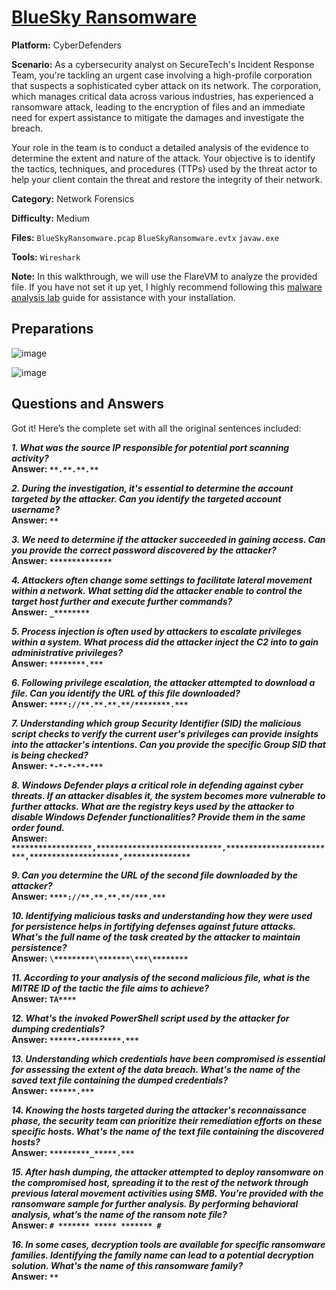 # <a href="https://cyberdefenders.org/blueteam-ctf-challenges/bluesky-ransomware/">BlueSky Ransomware</a>

**Platform:** CyberDefenders

**Scenario:** As a cybersecurity analyst on SecureTech's Incident Response Team, you're tackling an urgent case involving a high-profile corporation that suspects a sophisticated cyber attack on its network. The corporation, which manages critical data across various industries, has experienced a ransomware attack, leading to the encryption of files and an immediate need for expert assistance to mitigate the damages and investigate the breach.

Your role in the team is to conduct a detailed analysis of the evidence to determine the extent and nature of the attack. Your objective is to identify the tactics, techniques, and procedures (TTPs) used by the threat actor to help your client contain the threat and restore the integrity of their network.

**Category:** Network Forensics

**Difficulty:** Medium

**Files:** `BlueSkyRansomware.pcap` `BlueSkyRansomware.evtx` `javaw.exe`

**Tools:** `Wireshark`

**Note:** In this walkthrough, we will use the FlareVM to analyze the provided file. If you have not set it up yet, I highly recommend following this [malware analysis lab](https://github.com/mmhgwyjs/malware-analysis-lab/blob/main/README.md) guide for assistance with your installation.

## **Preparations**

![image](https://github.com/user-attachments/assets/0068c36b-9b1e-4764-af19-7f4506015c9f)

![image](https://github.com/user-attachments/assets/4cac96b7-b3cf-4853-9a0b-c0219cb22e3e)

## **Questions and Answers**

Got it! Here’s the complete set with all the original sentences included:

***1. What was the source IP responsible for potential port scanning activity?***  
**Answer: `**.**.**.**`**

***2. During the investigation, it's essential to determine the account targeted by the attacker. Can you identify the targeted account username?***  
**Answer: `**`**

***3. We need to determine if the attacker succeeded in gaining access. Can you provide the correct password discovered by the attacker?***  
**Answer: `**************`**

***4. Attackers often change some settings to facilitate lateral movement within a network. What setting did the attacker enable to control the target host further and execute further commands?***  
**Answer: `_********`**

***5. Process injection is often used by attackers to escalate privileges within a system. What process did the attacker inject the C2 into to gain administrative privileges?***  
**Answer: `********.***`**

***6. Following privilege escalation, the attacker attempted to download a file. Can you identify the URL of this file downloaded?***  
**Answer: `****://**.**.**.**/********.***`**

***7. Understanding which group Security Identifier (SID) the malicious script checks to verify the current user's privileges can provide insights into the attacker's intentions. Can you provide the specific Group SID that is being checked?***  
**Answer: `*-*-*-**-***`**

***8. Windows Defender plays a critical role in defending against cyber threats. If an attacker disables it, the system becomes more vulnerable to further attacks. What are the registry keys used by the attacker to disable Windows Defender functionalities? Provide them in the same order found.***  
**Answer: `******************,****************************,*************************,********************,***************`**

***9. Can you determine the URL of the second file downloaded by the attacker?***  
**Answer: `****://**.**.**.**/***.***`**

***10. Identifying malicious tasks and understanding how they were used for persistence helps in fortifying defenses against future attacks. What's the full name of the task created by the attacker to maintain persistence?***  
**Answer: `\*********\*******\***\********`**

***11. According to your analysis of the second malicious file, what is the MITRE ID of the tactic the file aims to achieve?***  
**Answer: `TA****`**

***12. What's the invoked PowerShell script used by the attacker for dumping credentials?***  
**Answer: `******-*********.***`**

***13. Understanding which credentials have been compromised is essential for assessing the extent of the data breach. What's the name of the saved text file containing the dumped credentials?***  
**Answer: `******.***`**

***14. Knowing the hosts targeted during the attacker's reconnaissance phase, the security team can prioritize their remediation efforts on these specific hosts. What's the name of the text file containing the discovered hosts?***  
**Answer: `*********_*****.***`**

***15. After hash dumping, the attacker attempted to deploy ransomware on the compromised host, spreading it to the rest of the network through previous lateral movement activities using SMB. You’re provided with the ransomware sample for further analysis. By performing behavioral analysis, what’s the name of the ransom note file?***  
**Answer: `# ******* ***** ******* #`**

***16. In some cases, decryption tools are available for specific ransomware families. Identifying the family name can lead to a potential decryption solution. What's the name of this ransomware family?***  
**Answer: `**`**
